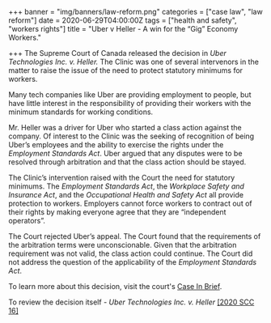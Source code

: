 +++
banner = "img/banners/law-reform.png"
categories = ["case law", "law reform"]
date = 2020-06-29T04:00:00Z
tags = ["health and safety", "workers rights"]
title = "Uber v Heller - A win for the “Gig” Economy Workers."

+++
The Supreme Court of Canada released the decision in _Uber Technologies Inc. v. Heller._ The Clinic was one of several intervenors in the matter to raise the issue of the need to protect statutory minimums for workers.

Many tech companies like Uber are providing employment to people, but have little interest in the responsibility of providing their workers with the minimum standards for working conditions.

Mr. Heller was a driver for Uber who started a class action against the company. Of interest to the Clinic was the seeking of recognition of being Uber’s employees and the ability to exercise the rights under the _Employment Standards Act_. Uber argued that any disputes were to be resolved through arbitration and that the class action should be stayed.

The Clinic’s intervention raised with the Court the need for statutory minimums. The _Employment Standards Act_, the _Workplace Safety and Insurance Act_, and the _Occupational Health and Safety Act_ all provide protection to workers. Employers cannot force workers to contract out of their rights by making everyone agree that they are “independent operators”.

The Court rejected Uber’s appeal. The Court found that the requirements of the arbitration terms were unconscionable. Given that the arbitration requirement was not valid, the class action could continue. The Court did not address the question of the applicability of the _Employment Standards Act_.

To learn more about this decision, visit the court's [Case In Brief]().

To review the decision itself - _Uber Technologies Inc. v. Heller_ [\[2020 SCC 16\]]()